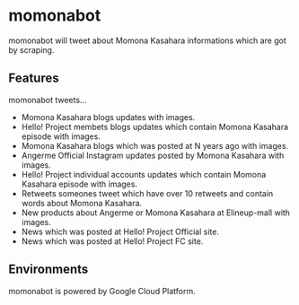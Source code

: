 # momonabot

momonabot will tweet about Momona Kasahara informations which are got by scraping.

## Features

momonabot tweets...

- Momona Kasahara blogs updates with images.
- Hello! Project membets blogs updates which contain Momona Kasahara episode with images.
- Momona Kasahara blogs which was posted at N years ago with images.
- Angerme Official Instagram updates posted by Momona Kasahara with images.
- Hello! Project individual accounts updates which contain Momona Kasahara episode with images.
- Retweets someones tweet which have over 10 retweets and contain words about Momona Kasahara.
- New products about Angerme or Momona Kasahara at Elineup-mall with images.
- News which was posted at Hello! Project Official site. 
- News which was posted at Hello! Project FC site. 

## Environments

momonabot is powered by Google Cloud Platform. 